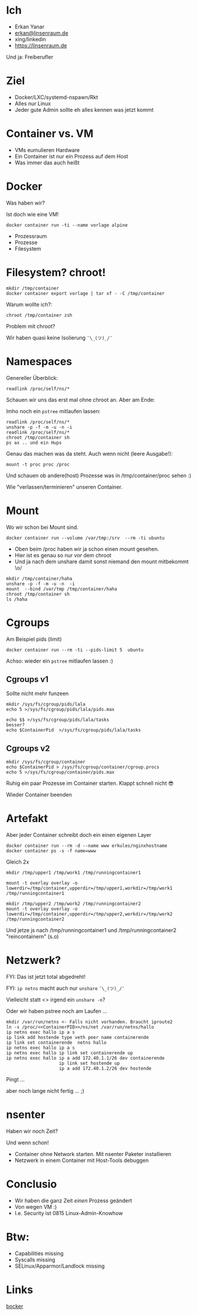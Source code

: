 # Ich

* Erkan Yanar
* erkan@linsenraum.de
* xing/linkedin
* https://linsenraum.de 

Und ja:  Freiberufler


# Ziel

* Docker/LXC/systemd-nspawn/Rkt
* Alles nur Linux
* Jeder gute Admin sollte eh alles kennen was jetzt kommt

# Container vs. VM

* VMs eumulieren Hardware 
* Ein Container ist nur ein Prozess auf dem Host
* Was immer das auch heißt


# Docker

Was haben wir?

Ist doch wie eine VM!

~~~
docker container run -ti --name vorlage alpine
~~~

* Prozessraum
* Prozesse
* Filesystem

# Filesystem? chroot!

~~~
mkdir /tmp/container
docker container export vorlage | tar xf - -C /tmp/container
~~~

Warum wollte ich?:

~~~
chroot /tmp/container zsh
~~~

Problem mit chroot?

Wir haben quasi keine Isolierung `¯\_(ツ)_/¯`

# Namespaces

Genereller Überblick:

~~~
readlink /proc/self/ns/*
~~~

Schauen wir uns das erst mal ohne 
chroot an. 
Aber am Ende:

Imho noch ein `pstree` mitlaufen lassen: 

~~~
readlink /proc/self/ns/*
unshare -p -f -m -u -n -i
readlink /proc/self/ns/*
chroot /tmp/container sh 
ps ax .. und ein Hups
~~~

Genau das machen was da steht. Auch wenn nicht (leere Ausgabe!): 

~~~
mount -t proc proc /proc
~~~

Und schauen ob andere(host) Prozesse was in /tmp/container/proc sehen :)

Wie "verlassen/terminieren" unseren Container.

# Mount

Wo wir schon bei Mount sind.

~~~
docker container run --volume /var/tmp:/srv  --rm -ti ubuntu
~~~

* Oben beim /proc haben wir ja schon einen mount gesehen.
* Hier ist es genau so nur *vor* dem chroot
* Und ja nach dem unshare damit sonst niemand den mount mitbekommt \o/

~~~
mkdir /tmp/container/haha
unshare -p -f -m -u -n  -i
mount  --bind /var/tmp /tmp/container/haha
chroot /tmp/container sh 
ls /haha
~~~

# Cgroups

Am Beispiel pids (limit)

~~~
docker container run --rm -ti --pids-limit 5  ubuntu
~~~

Achso: wieder ein `pstree` mitlaufen lassen :)

## Cgroups v1

Sollte nicht mehr funzeen

~~~
mkdir /sys/fs/cgroup/pids/lala
echo 5 >/sys/fs/cgroup/pids/lala/pids.max

echo $$ >/sys/fs/cgroup/pids/lala/tasks
besser? 
echo $ContainerPid  >/sys/fs/cgroup/pids/lala/tasks
~~~

## Cgroups v2

~~~
mkdir /sys/fs/cgroup/container
echo $ContainerPid > /sys/fs/cgroup/container/cgroup.procs
echo 5 >/sys/fs/cgroup/container/pids.max
~~~

Ruhig ein paar Prozesse im Container starten. Klappt schnell nicht 😎

Wieder Container beenden

# Artefakt

Aber jeder Container schreibt doch ein einen eigenen Layer

~~~
docker container run --rm -d --name www erkules/nginxhostname
docker container ps -s -f name=www
~~~

Gleich 2x

~~~
mkdir /tmp/upper1 /tmp/work1 /tmp/runningcontainer1

mount -t overlay overlay -o lowerdir=/tmp/container,upperdir=/tmp/upper1,workdir=/tmp/work1  /tmp/runningcontainer1 
~~~
~~~
mkdir /tmp/upper2 /tmp/work2 /tmp/runningcontainer2
mount -t overlay overlay -o lowerdir=/tmp/container,upperdir=/tmp/upper2,workdir=/tmp/work2  /tmp/runningcontainer2 
~~~

Und jetze js nach /tmp/runningcontainer1 und /tmp/runningcontainer2 "reincontainern" (s.o)

# Netzwerk?

FYI: Das ist jetzt total abgedreht!

FYI: `ip netns` macht auch nur `unshare` `¯\_(ツ)_/¯`

Vielleicht statt <<ContainerPID>> irgend ein `unshare -n`?

Oder wir haben pstree noch am Laufen ...



~~~
mkdir /var/run/netns <- Falls nicht vorhanden. Braucht iproute2
ln -s /proc/<<ContainerPID>>/ns/net /var/run/netns/hallo
ip netns exec hallo ip a s
ip link add hostende type veth peer name containerende
ip link set containerende  netns hallo
ip netns exec hallo ip a s
ip netns exec hallo ip link set containerende up
ip netns exec hallo ip a add 172.40.1.1/26 dev containerende
                    ip link set hostende up
                    ip a add 172.40.1.2/26 dev hostende
~~~

Pingt ...

aber noch lange nicht fertig ... ;)


# nsenter

Haben wir noch Zeit?

Und wenn schon!

* Container ohne Network starten. Mit nsenter Paketer installieren
* Netzwerk in einem Container mit Host-Tools debuggen


# Conclusio

* Wir haben die ganz Zeit *einen* Prozess geändert
* Von wegen VM :)
* I.e. Security ist 0815 Linux-Admin-Knowhow

# Btw:

* Capabilities missing
* Syscalls     missing
* SELinux/Apparmor/Landlock missing

# Links

[bocker](https://github.com/p8952/bocker)
